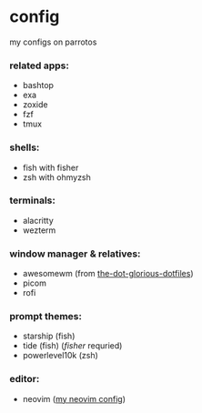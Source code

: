 # config
my configs on parrotos

### related apps:
- bashtop
- exa
- zoxide
- fzf
- tmux

### shells:
- fish with fisher
- zsh with ohmyzsh

### terminals:
- alacritty
- wezterm

### window manager & relatives:
- awesomewm (from [the-dot-glorious-dotfiles](https://github.com/manilarome/the-glorious-dotfiles))
- picom
- rofi

### prompt themes:
- starship (fish)
- tide (fish) (*fisher* requried)
- powerlevel10k (zsh)

### editor:
- neovim ([my neovim config](https://github.com/cgyinthehouse/nvim))
